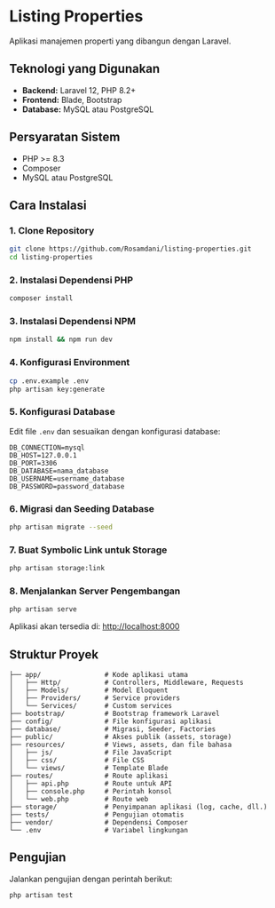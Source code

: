 # Listing Properties

Aplikasi manajemen properti yang dibangun dengan Laravel.

## Teknologi yang Digunakan

- **Backend:** Laravel 12, PHP 8.2+
- **Frontend:** Blade, Bootstrap
- **Database:** MySQL atau PostgreSQL

## Persyaratan Sistem

- PHP >= 8.3
- Composer
- MySQL atau PostgreSQL

## Cara Instalasi

### 1. Clone Repository

```bash
git clone https://github.com/Rosamdani/listing-properties.git
cd listing-properties
```

### 2. Instalasi Dependensi PHP

```bash
composer install
```

### 3. Instalasi Dependensi NPM

```bash
npm install && npm run dev
```

### 4. Konfigurasi Environment

```bash
cp .env.example .env
php artisan key:generate
```

### 5. Konfigurasi Database

Edit file `.env` dan sesuaikan dengan konfigurasi database:

```
DB_CONNECTION=mysql
DB_HOST=127.0.0.1
DB_PORT=3306
DB_DATABASE=nama_database
DB_USERNAME=username_database
DB_PASSWORD=password_database
```

### 6. Migrasi dan Seeding Database

```bash
php artisan migrate --seed
```

### 7. Buat Symbolic Link untuk Storage

```bash
php artisan storage:link
```

### 8. Menjalankan Server Pengembangan

```bash
php artisan serve
```

Aplikasi akan tersedia di: [http://localhost:8000](http://localhost:8000)

## Struktur Proyek

```
├── app/                # Kode aplikasi utama
│   ├── Http/           # Controllers, Middleware, Requests
│   ├── Models/         # Model Eloquent
│   ├── Providers/      # Service providers
│   └── Services/       # Custom services
├── bootstrap/          # Bootstrap framework Laravel
├── config/             # File konfigurasi aplikasi
├── database/           # Migrasi, Seeder, Factories
├── public/             # Akses publik (assets, storage)
├── resources/          # Views, assets, dan file bahasa
│   ├── js/             # File JavaScript
│   ├── css/            # File CSS
│   └── views/          # Template Blade
├── routes/             # Route aplikasi
│   ├── api.php         # Route untuk API
│   ├── console.php     # Perintah konsol
│   └── web.php         # Route web
├── storage/            # Penyimpanan aplikasi (log, cache, dll.)
├── tests/              # Pengujian otomatis
├── vendor/             # Dependensi Composer
└── .env                # Variabel lingkungan
```

## Pengujian

Jalankan pengujian dengan perintah berikut:

```bash
php artisan test
```
